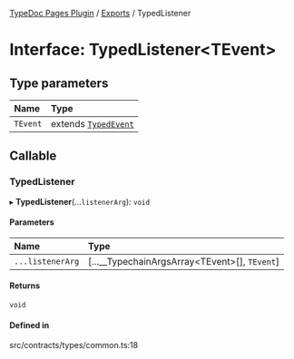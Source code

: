 [TypeDoc Pages Plugin](../README.md) / [Exports](../modules.md) / TypedListener

# Interface: TypedListener<TEvent\>

## Type parameters

| Name | Type |
| :------ | :------ |
| `TEvent` | extends [`TypedEvent`](TypedEvent.md) |

## Callable

### TypedListener

▸ **TypedListener**(...`listenerArg`): `void`

#### Parameters

| Name | Type |
| :------ | :------ |
| `...listenerArg` | [...\_\_TypechainArgsArray<TEvent\>[], `TEvent`] |

#### Returns

`void`

#### Defined in

src/contracts/types/common.ts:18
